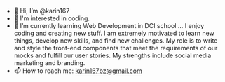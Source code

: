 - 👋 Hi, I’m @karin167
- 👀 I'm interested in coding.
- 🌱 I’m currently learning Web Development in DCI school ...
I enjoy coding and creating new stuff. I am extremely motivated to learn new things, develop new skills, and find new challenges. My role is to write and style the front-end components that meet the requirements of our mocks and fulfill our user stories. My strengths include social media marketing and branding.
- 📫 How to reach me: karin167bz@gmail.com

<!---
karin167/karin167 is a ✨ special ✨ repository because its `README.md` (this file) appears on your GitHub profile.
You can click the Preview link to take a look at your changes.
--->

